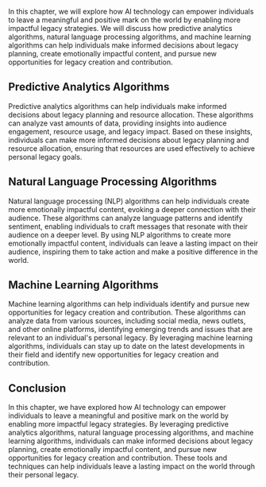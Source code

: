
In this chapter, we will explore how AI technology can empower individuals to leave a meaningful and positive mark on the world by enabling more impactful legacy strategies. We will discuss how predictive analytics algorithms, natural language processing algorithms, and machine learning algorithms can help individuals make informed decisions about legacy planning, create emotionally impactful content, and pursue new opportunities for legacy creation and contribution.

Predictive Analytics Algorithms
-------------------------------

Predictive analytics algorithms can help individuals make informed decisions about legacy planning and resource allocation. These algorithms can analyze vast amounts of data, providing insights into audience engagement, resource usage, and legacy impact. Based on these insights, individuals can make more informed decisions about legacy planning and resource allocation, ensuring that resources are used effectively to achieve personal legacy goals.

Natural Language Processing Algorithms
--------------------------------------

Natural language processing (NLP) algorithms can help individuals create more emotionally impactful content, evoking a deeper connection with their audience. These algorithms can analyze language patterns and identify sentiment, enabling individuals to craft messages that resonate with their audience on a deeper level. By using NLP algorithms to create more emotionally impactful content, individuals can leave a lasting impact on their audience, inspiring them to take action and make a positive difference in the world.

Machine Learning Algorithms
---------------------------

Machine learning algorithms can help individuals identify and pursue new opportunities for legacy creation and contribution. These algorithms can analyze data from various sources, including social media, news outlets, and other online platforms, identifying emerging trends and issues that are relevant to an individual's personal legacy. By leveraging machine learning algorithms, individuals can stay up to date on the latest developments in their field and identify new opportunities for legacy creation and contribution.

Conclusion
----------

In this chapter, we have explored how AI technology can empower individuals to leave a meaningful and positive mark on the world by enabling more impactful legacy strategies. By leveraging predictive analytics algorithms, natural language processing algorithms, and machine learning algorithms, individuals can make informed decisions about legacy planning, create emotionally impactful content, and pursue new opportunities for legacy creation and contribution. These tools and techniques can help individuals leave a lasting impact on the world through their personal legacy.
